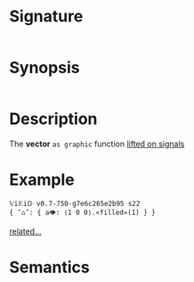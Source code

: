 # Signature
```vikid-signature
```

# Synopsis
```vikid-synopsis
```

# Description
The __vector__ `as graphic` function [lifted on signals](/refman/concepts/pure_functions)

# Example
```vikid-script
𝕍i𝕂i𝔻 v0.7-750-g7e6c265e2b95 s22
{ ‘⌂’: { a👁: ⟨1 0 0⟩.«filled»(1) } }
```


[related...](thickness)

# Semantics